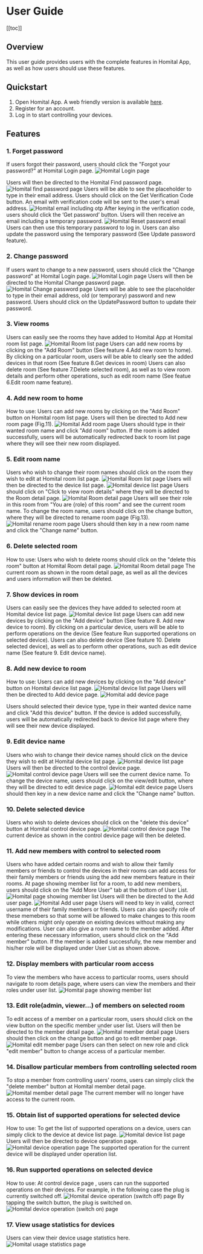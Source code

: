 # User Guide

[[toc]]

## Overview

This user guide provides users with the complete features in Homital App, as well as how users should use these features.

## Quickstart

1. Open Homital App. A web friendly version is available [here](https://www.homital.ml/#/).
2. Register for an account.
3. Log in to start controlling your devices.

## Features

### 1. Forget password

If users forgot their password, users should click the "Forgot your password?" at Homital Login page. 
![Homital Login page](../assets/fig3.png)

Users will then be directed to the Homital Find password page.
![Homital find password page](../assets/fig5.png)
Users will be able to see the placeholder to type in their email address. Users should click on the Get Verification Code button. An email with verification code will be sent to the user's email address. 
![Homital email including otp](../assets/fig6.png)
After keying in the verification code, users should click the ‘Get password’ button. Users will then receive an email including a temporary password. 
![Homital Reset password email](../assets/fig7.png)
Users can then use this temporary password to log in. Users can also update the password using the temporary password (See Update password feature).

### 2. Change password
If users want to change to a new password, users should click the "Change password" at Homital Login page. 
![Homital Login page](../assets/fig5.png)
Users will then be directed to the Homital Change password page.
![Homital Change password page](../assets/fig8.png) 
Users will be able to see the placeholder to type in their email address, old (or temporary) password and new password. Users should click on the UpdatePassword button to update their password.

### 3. View rooms
Users can easily see the rooms they have added to Homital App at Homital room list page.
![Homital Room list page](../assets/fig10.png) 
Users can add new rooms by clicking on the "Add Room" button (See feature 4.Add new room to home). By clicking on a particular room, users will be able to clearly see the added devices in that room (See feature 8.Get devices in room) Users can also delete room (See feature 7.Delete selected room), as well as to view room details and perform other operations, such as edit room name (See featue 6.Edit room name feature).  

### 4. Add new room to home
How to use:
Users can add new rooms by clicking on the "Add Room" button  on Homital room list page. Users will then be directed to Add new room page (Fig.11). 
![Homital Add room page](../assets/fig11.png) 
Users should type in their wanted room name and click "Add room" button. If the room is added successfully, users will be automatically redirected back to room list page where they will see their new room displayed.

### 5. Edit room name
Users who wish to change their room names should click on the room they wish to edit at Homital room list page. 
![Homital Room list page](../assets/fig10.png) 
Users will then be directed to the device list page. 
![Homital device list page](../assets/fig14.png) 
Users should click on "Click to view room details" where they will be directed to the Room detail page. 
![Homital Room detail page](../assets/fig12.png) 
Users will see their role in this room from "You are {role} of this room" and see the current room name. To change the room name, users should click on the change button, where they will be directed to rename room page (Fig.13). 
![Homital rename room page](../assets/fig13.png) 
Users should then key in a new room name and click the "Change name" button.

### 6. Delete selected room
How to use:
Users who wish to delete rooms should click on the "delete this room" button at Homital Room detail page. 
![Homital Room detail page](../assets/fig12.png)
The current room as shown in the room detail page, as well as all the devices and users information will then be deleted.

### 7. Show devices in room
Users can easily see the devices they have added to selected room at Homital device list page. 
![Homital device list page](../assets/fig14.png) 
Users can add new devices by clicking on the "Add device" button (See feature 8. Add new device to room). By clicking on a particular device, users will be able to perform operations on the device (See feature Run supported operations on selected device). Users can also delete device (See feature 10. Delete selected device), as well as to perform other operations, such as edit device name (See feature 9. Edit device name).  

### 8. Add new device to room
How to use:
Users can add new devices by clicking on the "Add device" button on Homital device list page. 
![Homital device list page](../assets/fig14.png) 
Users will then be directed to Add device page. 
![Homital add device page](../assets/fig15.png) 

Users should selected their device type, type in their wanted device name and click "Add this device" button. If the device is added successfully, users will be automatically redirected back to device list page where they will see their new device displayed.


### 9. Edit device name
Users who wish to change their device names should click on the device they wish to edit at Homital device list page. 
![Homital device list page](../assets/fig14.png) 
Users will then be directed to the control device page. 
![Homital control device page](../assets/fig17.png) 
Users will see the current device name. To change the device name, users should click on the view/edit button, where they will be directed to edit device page.
![Homital edit device page](../assets/fig18.png) 
 Users should then key in a new device name and click the "Change name" button.

### 10. Delete selected device
Users who wish to delete devices should click on the "delete this device" button at Homital control device page. 
![Homital control device page](../assets/fig17.png) 
The current device as shown in the control device page will then be deleted.

### 11. Add new members with control to selected room
Users who have added certain rooms and wish to allow their family members or friends to control the devices in their rooms can add access for their family members or friends using the add new members feature in their rooms. At page showing member list for a room, to add new members, users should click on the "Add More User" tab at the bottom of User List. 
![Homital page showing member list](../assets/fig19.png) 
Users will then be directed to the Add user page. 
![Homital Add user page](../assets/fig20.png) 
Users will need to key in valid, correct username of their family members or friends. Users can also specify role of these memebers so that some will be allowed to make changes to this room while others might only operate on existing devices without making any modifications. User can also give a room name to the member added. After entering these necessary information, users should click on the "Add member" button. If the member is added successfully, the new member and his/her role will be displayed under User List as shown above.

### 12. Display members with particular room access
To view the members who have access to particular rooms, users should navigate to room details page, where users can view the members and their roles under user list.
![Homital page showing member list](../assets/fig19.png) 


### 13. Edit role(admin, viewer...) of members on selected room
To edit access of a member on a particular room, users should click on the view button on the specific member under user list. Users will then be directed to the member detail page. 
![Homital member detail page](../assets/fig21.png) 
Users should then click on the change button and go to edit member page. 
![Homital edit member page](../assets/fig22.png) Users can then select on new role and click "edit member" button to change access of a particular member. 

### 14. Disallow particular members from controlling selected room
To stop a member from controlling users' rooms, users can simply click the "delete member" button at Homital member detail page. 
![Homital member detail page](../assets/fig21.png) 
The current member will no longer have access to the current room.

### 15. Obtain list of supported operations for selected device
How to use:
To get the list of supported operations on a device, users can simply click to the device at device list page. 
![Homital device list page](../assets/fig14.png) 
Users will then be directed to device operation page. 
![Homital device operation page](../assets/fig23.png) 
The supported operation for the current device will be displayed under operation list.

### 16. Run supported operations on selected device
How to use:
At control device page , users can run the supported operations on their devices. For example, in the following case the plug is currently switched off. 
![Homital device operation (switch off) page](../assets/fig23.png) 
By tapping the switch button, the plug is switched on.
![Homital device operation (switch on) page](../assets/fig24.png) 

### 17. View usage statistics for devices
Users can view their device usage statistics here.
![Homital usage statistics page](../assets/fig25.png) 